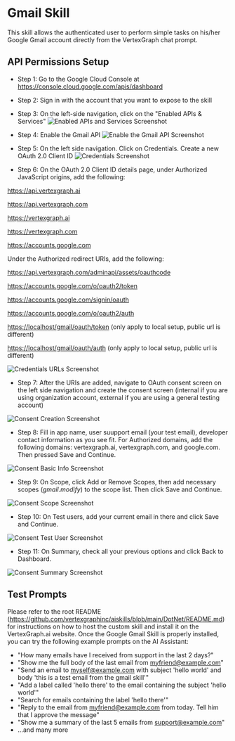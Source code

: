 ﻿# Gmail Skill

This skill allows the authenticated user to perform simple tasks on his/her Google Gmail account directly from the VertexGraph chat prompt.

## API Permissions Setup

 - Step 1: Go to the Google Cloud Console at https://console.cloud.google.com/apis/dashboard
 - Step 2: Sign in with the account that you want to expose to the skill
 - Step 3: On the left-side navigation, click on the "Enabled APIs & Services"
![Enabled APIs and Services Screenshot](https://raw.githubusercontent.com/vertexgraphinc/aiskills/main/DotNet/GMail/images/Enabled_APIs_and_Services.png)

 - Step 4: Enable the Gmail API
![Enable the Gmail API Screenshot](https://raw.githubusercontent.com/vertexgraphinc/aiskills/main/DotNet/GMail/images/Enable_the_Gmail_API.png)

 - Step 5: On the left side navigation. Click on Credentials. Create a new OAuth 2.0 Client ID
![Credentials Screenshot](https://raw.githubusercontent.com/vertexgraphinc/aiskills/main/DotNet/GMail/images/Credentials.png)

 - Step 6: On the OAuth 2.0 Client ID details page, under Authorized JavaScript origins, add the following:

<https://api.vertexgraph.ai>

<https://api.vertexgraph.com>

<https://vertexgraph.ai>

<https://vertexgraph.com>

<https://accounts.google.com>

Under the Authorized redirect URIs, add the following: 

<https://api.vertexgraph.com/adminapi/assets/oauthcode>

<https://accounts.google.com/o/oauth2/token>

<https://accounts.google.com/signin/oauth>

<https://accounts.google.com/o/oauth2/auth>

<https://localhost/gmail/oauth/token> (only apply to local setup, public url is different)

<https://localhost/gmail/oauth/auth> (only apply to local setup, public url is different)

![Credentials URLs Screenshot](https://raw.githubusercontent.com/vertexgraphinc/aiskills/main/DotNet/GMail/images/Credentials_URLs.png)

 - Step 7: After the URIs are added, navigate to OAuth consent screen on the left side navigation and create the consent screen (internal if you are using organization account, external if you are using a general testing account)

![Consent Creation Screenshot](https://raw.githubusercontent.com/vertexgraphinc/aiskills/main/DotNet/GMail/images/Consent_Creation.png)

 - Step 8: Fill in app name, user suupport email (your test email), developer contact information as you see fit. For Authorized domains, add the following domains: vertexgraph.ai, vertexgraph.com, and google.com. Then pressed Save and Continue.

![Consent Basic Info Screenshot](https://raw.githubusercontent.com/vertexgraphinc/aiskills/main/DotNet/GMail/images/Consent_Basic_Info.png)

 - Step 9: On Scope, click Add or Remove Scopes, then add necessary scopes (_gmail.modify_) to the scope list. Then click Save and Continue.

![Consent Scope Screenshot](https://raw.githubusercontent.com/vertexgraphinc/aiskills/main/DotNet/GMail/images/Consent_Scope.png)

 - Step 10: On Test users, add your current email in there and click Save and Continue.

![Consent Test User Screenshot](https://raw.githubusercontent.com/vertexgraphinc/aiskills/main/DotNet/GMail/images/Consent_TestUser.png)

 - Step 11: On Summary, check all your previous options and click Back to Dashboard.

![Consent Summary Screenshot](https://raw.githubusercontent.com/vertexgraphinc/aiskills/main/DotNet/GMail/images/Consent_Summary.png)

## Test Prompts

Please refer to the root README (https://github.com/vertexgraphinc/aiskills/blob/main/DotNet/README.md) for instructions on how to host the custom skill and install it on the VertexGraph.ai website. Once the Google Gmail Skill is properly installed, you can try the following example prompts on the AI Assistant:

 - "How many emails have I received from support in the last 2 days?"
 - "Show me the full body of the last email from myfriend@example.com"
 - "Send an email to myself@example.com with subject 'hello world' and body 'this is a test email from the gmail skill'"
 - "Add a label called 'hello there' to the email containing the subject 'hello world'"
 - "Search for emails containing the label 'hello there'"
 - "Reply to the email from myfriend@example.com from today. Tell him that I approve the message"
 - "Show me a summary of the last 5 emails from support@example.com"
 - ...and many more
